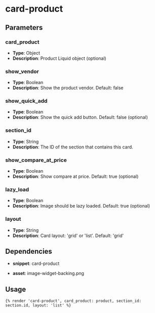 # card-product



## Parameters


### card_product
- **Type**: Object
- **Description**: Product Liquid object (optional)

### show_vendor
- **Type**: Boolean
- **Description**: Show the product vendor. Default: false

### show_quick_add
- **Type**: Boolean
- **Description**: Show the quick add button. Default: false (optional)

### section_id
- **Type**: String
- **Description**: The ID of the section that contains this card.

### show_compare_at_price
- **Type**: Boolean
- **Description**: Show compare at price. Default: true (optional)

### lazy_load
- **Type**: Boolean
- **Description**: Image should be lazy loaded. Default: true (optional)

### layout
- **Type**: String
- **Description**: Card layout: 'grid' or 'list'. Default: 'grid'


## Dependencies


- **snippet**: card-product

- **asset**: image-widget-backing.png


## Usage


```liquid
{% render 'card-product', card_product: product, section_id: section.id, layout: 'list' %}
```



